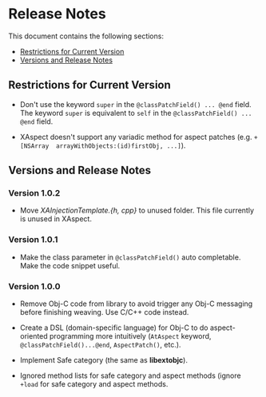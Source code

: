 Release Notes
=============

This document contains the following sections:

* [Restrictions for Current Version](#restrictions_for_current_version)
* [Versions and Release Notes](#versions_and_release_notes)

Restrictions for Current Version
--------------------------------

- Don't use the keyword `super` in the `@classPatchField() ... @end` field. The keyword `super`  is equivalent to `self` in the `@classPatchField() ... @end` field.

- XAspect doesn't support any variadic method for aspect patches (e.g. `+[NSArray  arrayWithObjects:(id)firstObj, ...]`).


Versions and Release Notes
--------------------------


### Version 1.0.2

 - Move *XAInjectionTemplate.{h, cpp}* to unused folder. This file currently is unused in XAspect.

### Version 1.0.1

 - Make the class parameter in `@classPatchField()` auto completable. Make the code snippet useful.

### Version 1.0.0

 - Remove Obj-C code from library to avoid trigger any Obj-C messaging before finishing weaving. Use C/C++ code instead.

 - Create a DSL (domain-specific language) for Obj-C to do aspect-oriented programming more intuitively (`AtAspect` keyword, `@classPatchField()...@end`, `AspectPatch()`, etc.).

 - Implement Safe category (the same as **libextobjc**).

 - Ignored method lists for safe category and aspect methods (ignore `+load` for safe category and aspect methods.
